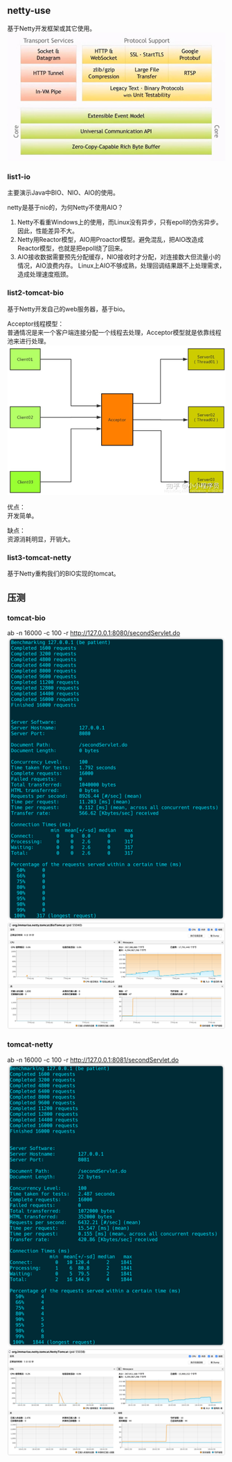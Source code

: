## netty-use
基于Netty开发框架或其它使用。
![img.png](img.png)

### list1-io

主要演示Java中BIO、NIO、AIO的使用。

netty是基于nio的，为何Netty不使用AIO？
  1. Netty不看重Windows上的使用，而Linux没有异步，只有epoll的伪劣异步。因此，性能差异不大。 
  2. Netty用Reactor模型，AIO用Proactor模型。避免混乱，把AIO改造成Reactor模型，也就是把epoll绕了回来。 
  3. AIO接收数据需要预先分配缓存，NIO接收时才分配，对连接数大但流量小的情况，AIO浪费内存。 Linux上AIO不够成熟，处理回调结果跟不上处理需求，造成处理速度瓶颈。

### list2-tomcat-bio
基于Netty开发自己的web服务器，基于bio。

Acceptor线程模型：<br>
普通情况是来一个客户端连接分配一个线程去处理，Acceptor模型就是依靠线程池来进行处理。
![img_2.png](img_2.png)

优点：<br>
开发简单。

缺点：<br>
资源消耗明显，开销大。

### list3-tomcat-netty

基于Netty重构我们的BIO实现的tomcat。

## 压测
### tomcat-bio
ab -n 16000 -c 100 -r http://127.0.0.1:8080/secondServlet.do
![img_9.png](img_9.png)
![img_8.png](img_8.png)

### tomcat-netty
ab -n 16000 -c 100 -r http://127.0.0.1:8081/secondServlet.do
![img_3.png](img_3.png)
![img_6.png](img_6.png)